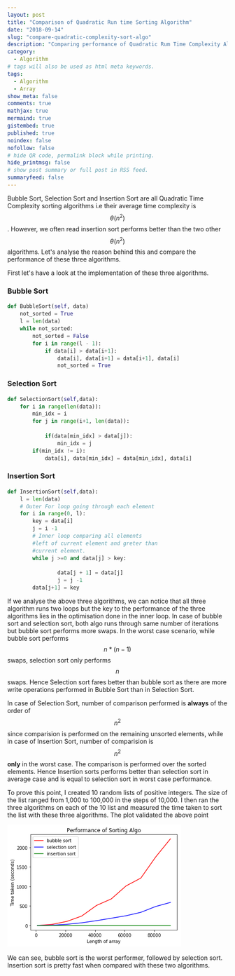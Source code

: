 ```yaml
---
layout: post
title: "Comparison of Quadratic Run time Sorting Algorithm"
date: "2018-09-14"
slug: "compare-quadratic-complexity-sort-algo"
description: "Comparing performance of Quadratic Rum Time Complexity Algorithm: Comparing performance of Bubble Sort, Selection Sort and Insertion Sort"
category:
  - Algorithm
# tags will also be used as html meta keywords.
tags:
  - Algorithm
  - Array
show_meta: false
comments: true
mathjax: true
mermaind: true
gistembed: true
published: true
noindex: false
nofollow: false
# hide QR code, permalink block while printing.
hide_printmsg: false
# show post summary or full post in RSS feed.
summaryfeed: false
---
```


Bubble Sort, Selection Sort and Insertion Sort are all Quadratic Time Complexity sorting algorithms i.e their average time complexity is $$\theta(n^{2})$$ . However, we often read insertion sort performs better than the two other $$\theta(n^{2})$$ algorithms. Let's analyse the reason behind this and compare the performance of these three algorithms. 

<!--more-->
First let's have a look at the implementation of these three algorithms.

### Bubble Sort

```python
def BubbleSort(self, data)
    not_sorted = True
    l = len(data)
    while not_sorted:
        not_sorted = False
        for i in range(l - 1):    
            if data[i] > data[i+1]:
                data[i], data[i+1] = data[i+1], data[i]
                not_sorted = True
```

### Selection Sort

```python
def SelectionSort(self,data):
    for i in range(len(data)):
        min_idx = i
        for j in range(i+1, len(data)):
            
            if(data[min_idx] > data[j]):
                min_idx = j
        if(min_idx != i):
            data[i], data[min_idx] = data[min_idx], data[i]
```

### Insertion Sort

```python
def InsertionSort(self,data):
    l = len(data) 
    # Outer For loop going through each element
    for i in range(0, l):
        key = data[i]
        j = i -1
        # Inner loop comparing all elements 
        #left of current element and greter than
        #current element.
        while j >=0 and data[j] > key:
                
                data[j + 1] = data[j]
                j = j -1       
        data[j+1] = key
```



If we analyse the above three algorithms, we can notice that all three algorithm runs two loops but the key to the performance of the three algorithms lies in the optimisation done in the inner loop. In case of bubble sort and selection sort, both algo runs through same number of iterations but bubble sort performs more swaps. In the worst case scenario, while bubble sort performs $$n*(n-1)$$ swaps, selection sort only performs $$n$$ swaps. Hence Selection sort fares better than bubble sort as there are more write operations performed in Bubble Sort than in Selection Sort.

In case of Selection Sort, number of comparison performed is **always** of the order of $$n^{2}$$  since comparision is performed on the remaining unsorted elements, while in case of Insertion Sort, number of comparision is $$n^2$$ **only**  in the worst case. The comparison is performed over the sorted elements. Hence Insertion sorts performs better than selection sort in average case and is equal to selection sort in worst case performance.

To prove this point, I created 10 random lists of positive integers. The size of the list ranged from 1,000 to 100,000 in the steps of 10,000. I then ran the three algorithms on each of the 10 list and measured the time taken to sort the list with these three algorithms. The plot validated the above point

![Performance of Sorting Algo](/assets/performance_of_sorting_algo.png)

We can see, bubble sort is the worst performer, followed by selection sort. Insertion sort is pretty fast when compared with these two algorithms.

